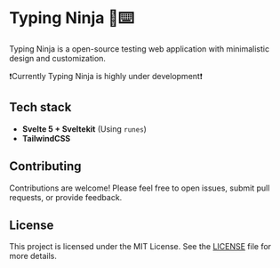 # Typing Ninja 🥷⌨️

Typing Ninja is a open-source testing web application with minimalistic design and customization.

❗️Currently Typing Ninja is highly under development❗️

## Tech stack

- **Svelte 5 + Sveltekit** (Using `runes`)
- **TailwindCSS**

## Contributing

Contributions are welcome! Please feel free to open issues, submit pull requests, or provide feedback.

## License

This project is licensed under the MIT License. See the [LICENSE](LICENSE) file for more details.
